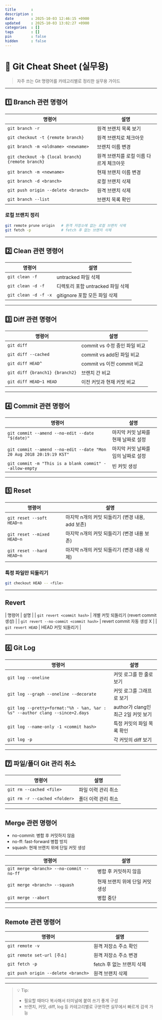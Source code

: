 ```yaml
---
title       : 
description : 
date        : 2025-10-03 12:46:15 +0900
updated     : 2025-10-03 13:02:27 +0900
categories  : []
tags        : []
pin         : false
hidden      : false
---
```


# 📝 Git Cheat Sheet (실무용)

> 자주 쓰는 Git 명령어를 카테고리별로 정리한 실무용 가이드

---

## 1️⃣ Branch 관련 명령어

| 명령어                                              | 설명                     |
| ------------------------------------------------ | ---------------------- |
| `git branch -r`                                  | 원격 브랜치 목록 보기           |
| `git checkout -t {remote branch}`                | 원격 브랜치로 체크아웃           |
| `git branch -m <oldname> <newname>`              | 브랜치 이름 변경              |
| `git checkout -b {local branch} {remote branch}` | 원격 브랜치를 로컬 이름 다르게 체크아웃 |
| `git branch -m <newname>`                        | 현재 브랜치 이름 변경           |
| `git branch -d <branch>`                         | 로컬 브랜치 삭제              |
| `git push origin --delete <branch>`              | 원격 브랜치 삭제              |
| `git branch --list`                              | 브랜치 목록 확인              |

### 로컬 브랜치 정리

```sh
git remote prune origin   # 원격 저장소에 없는 로컬 브랜치 삭제
git fetch -p              # fetch 후 없는 브랜치 삭제
```

---

## 2️⃣ Clean 관련 명령어

| 명령어                  | 설명                      |
| -------------------- | ----------------------- |
| `git clean -f`       | untracked 파일 삭제         |
| `git clean -d -f`    | 디렉토리 포함 untracked 파일 삭제 |
| `git clean -d -f -x` | gitignore 포함 모든 파일 삭제   |

---

## 3️⃣ Diff 관련 명령어

| 명령어                            | 설명                     |
| ------------------------------ | ---------------------- |
| `git diff`                     | commit vs 수정 중인 파일 비교  |
| `git diff --cached`            | commit vs add된 파일 비교   |
| `git diff HEAD^`               | commit vs 이전 commit 비교 |
| `git diff {branch1} {branch2}` | 브랜치 간 비교               |
| `git diff HEAD~1 HEAD`         | 이전 커밋과 현재 커밋 비교        |

---

## 4️⃣ Commit 관련 명령어

| 명령어                                                                  | 설명                   |
| -------------------------------------------------------------------- | -------------------- |
| `git commit --amend --no-edit --date "$(date)"`                      | 마지막 커밋 날짜를 현재 날짜로 설정 |
| `git commit --amend --no-edit --date "Mon 20 Aug 2018 20:19:19 KST"` | 마지막 커밋 날짜를 임의 날짜로 설정 |
| `git commit -m "This is a blank commit" --allow-empty`               | 빈 커밋 생성              |

---

## 5️⃣ Reset

| 명령어                                    | 설명                            |
| -------------------------------------- | ----------------------------- |
| `git reset --soft HEAD~n`              | 마지막 n개의 커밋 되돌리기 (변경 내용, add 보존) |
| `git reset --mixed HEAD~n`             | 마지막 n개의 커밋 되돌리기 (변경 내용 보존)    |
| `git reset --hard HEAD~n`              | 마지막 n개의 커밋 되돌리기 (변경 내용 삭제)   |

### 특정 파일만 되돌리기
```sh
git checkout HEAD -- <file>
```

---

## Revert

| 명령어                               | 설명                           |
| `git revert <commit hash>`             | 개별 커밋 되돌리기 (revert commit 생성) |
| `git revert --no-commit <commit hash>` | revert commit 자동 생성 X         |
| `git revert HEAD`                      | HEAD 커밋 되돌리기                  |

---

## 6️⃣ Git Log

| 명령어                                                                          | 설명                         |
| ---------------------------------------------------------------------------- | -------------------------- |
| `git log --oneline`                                                          | 커밋 로그를 한 줄로 보기             |
| `git log --graph --oneline --decorate`                                       | 커밋 로그를 그래프로 보기             |
| `git log --pretty=format:"%h - %an, %ar : %s" --author clang --since=2.days` | author가 clang인 최근 2일 커밋 보기 |
| `git log --name-only -1 <commit hash>`                                       | 특정 커밋의 파일 목록 확인            |
| `git log -p`                                                                | 각 커밋의 diff 보기                |


---

## 7️⃣ 파일/폴더 Git 관리 취소

| 명령어                           | 설명          |
| ----------------------------- | ----------- |
| `git rm --cached <file>`      | 파일 이력 관리 취소 |
| `git rm -r --cached <folder>` | 폴더 이력 관리 취소 |

---

## Merge 관련 명령어
- no-commit: 병합 후 커밋하지 않음
- no-ff: fast-forward 병합 방지
- squash: 현재 브랜치 위에 단일 커밋 생성

| 명령어                                                                 | 설명                     | 
| ------------------------------------------------------------------- | ---------------------- |
| `git merge <branch> --no-commit --no-ff`                             | 병합 후 커밋하지 않음          |
| `git merge <branch> --squash`                                       | 현재 브랜치 위에 단일 커밋 생성      |
| `git merge --abort`                                                 | 병합 중단                  |


---

## Remote 관련 명령어
| 명령어                           | 설명          |
| ----------------------------- | ----------- |
| `git remote -v`               | 원격 저장소 주소 확인 |
| `git remote set-url [주소]`   | 원격 저장소 주소 변경  |
| `git fetch -p`                | fetch 후 없는 브랜치 삭제 |
| `git push origin --delete <branch>` | 원격 브랜치 삭제      |

---

> 💡 Tip:
>
> * 필요할 때마다 복사해서 터미널에 붙여 쓰기 좋게 구성
> * 브랜치, 커밋, diff, log 등 카테고리별로 구분하면 실무에서 빠르게 검색 가능

